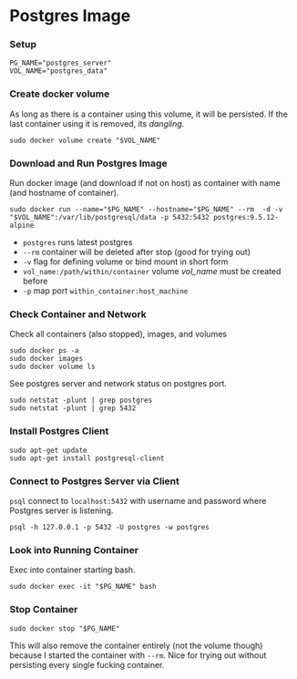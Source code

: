 # Postgres Image

### Setup

```
PG_NAME="postgres_server"
VOL_NAME="postgres_data"
```


### Create docker volume

As long as there is a container using this volume, it will be persisted.
If the last container using it is removed, its _dangling_.

```
sudo docker volume create "$VOL_NAME"
```

### Download and Run Postgres Image

Run docker image (and download if not on host)
as container with name (and hostname of container).

```
sudo docker run --name="$PG_NAME" --hostname="$PG_NAME" --rm  -d -v "$VOL_NAME":/var/lib/postgresql/data -p 5432:5432 postgres:9.5.12-alpine
```

- `postgres` runs latest postgres
- `--rm` container will be deleted after stop (good for trying out)
- `-v` flag for defining volume or bind mount in short form
- `vol_name:/path/within/container` volume _vol_name_ must be created before
- `-p` map port `within_container:host_machine`

### Check Container and Network

Check all containers (also stopped), images, and volumes

```
sudo docker ps -a
sudo docker images
sudo docker volume ls
```

See postgres server and network status on postgres port.

```
sudo netstat -plunt | grep postgres
sudo netstat -plunt | grep 5432
```

### Install Postgres Client

```
sudo apt-get update
sudo apt-get install postgresql-client
```

### Connect to Postgres Server via Client

`psql` connect to `localhost:5432` with username and password where Postgres server is listening.


```
psql -h 127.0.0.1 -p 5432 -U postgres -w postgres
```

### Look into Running Container

Exec into container starting bash.

```
sudo docker exec -it "$PG_NAME" bash
```

### Stop Container

```
sudo docker stop "$PG_NAME"
```

This will also remove the container entirely (not the volume though)
because I started the container with `--rm`.
Nice for trying out without persisting every single fucking container.
